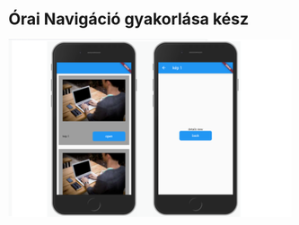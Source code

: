 # Órai Navigáció gyakorlása kész

![](https://raw.githubusercontent.com/vellt/navigacio_orai_munka_kesz/2023/review.png)
